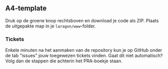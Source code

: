 ## A4-template
Druk op de groene knop rechtsboven en download je code als ZIP. Plaats de uitgepakte map in je ``laragon/www``-folder.

### Tickets
Enkele minuten na het aanmaken van de repository kun je op GitHub onder de tab "issues" jouw toegewezen tickets vinden.
Gaat dit niet automatisch? Volg dan de stappen die achterin het PRA-boekje staan.
